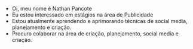 - Oi, meu nome é Nathan Pancote
- Eu estou interessado em estágios na área de Publicidade
- Estou atualmente aprendendo e aprimorando técnicas de social media, planejamento e criação.
- Procuro colaborar na área de criação, planejamento, social media e criação.

